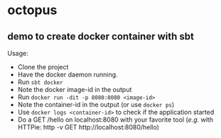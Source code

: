 # octopus
## demo to create docker container with sbt
Usage:

* Clone the project
* Have the docker daemon running.
* Run `sbt docker`
* Note the docker image-id in the output
* Run `docker run -dit -p 8080:8080 <image-id>`
* Note the container-id in the output (or use `docker ps`)
* Use `docker logs <container-id>` to check if the application started
* Do a GET /hello on localhost:8080 with your favorite tool (*e.g.* with HTTPie: http -v GET http://localhost:8080/hello)
